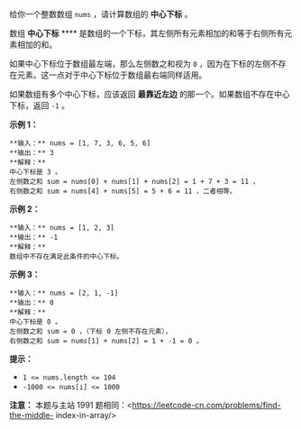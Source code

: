 给你一个整数数组 `nums` ，请计算数组的 **中心下标** 。

数组 **中心下标** **** 是数组的一个下标，其左侧所有元素相加的和等于右侧所有元素相加的和。

如果中心下标位于数组最左端，那么左侧数之和视为 `0` ，因为在下标的左侧不存在元素。这一点对于中心下标位于数组最右端同样适用。

如果数组有多个中心下标，应该返回 **最靠近左边** 的那一个。如果数组不存在中心下标，返回 `-1` 。



**示例 1：**

    
    
    **输入：** nums = [1, 7, 3, 6, 5, 6]
    **输出：** 3
    **解释：**
    中心下标是 3 。
    左侧数之和 sum = nums[0] + nums[1] + nums[2] = 1 + 7 + 3 = 11 ，
    右侧数之和 sum = nums[4] + nums[5] = 5 + 6 = 11 ，二者相等。
    

**示例 2：**

    
    
    **输入：** nums = [1, 2, 3]
    **输出：** -1
    **解释：**
    数组中不存在满足此条件的中心下标。

**示例 3：**

    
    
    **输入：** nums = [2, 1, -1]
    **输出：** 0
    **解释：**
    中心下标是 0 。
    左侧数之和 sum = 0 ，（下标 0 左侧不存在元素），
    右侧数之和 sum = nums[1] + nums[2] = 1 + -1 = 0 。



**提示：**

  * `1 <= nums.length <= 104`
  * `-1000 <= nums[i] <= 1000`



**注意：** 本题与主站 1991 题相同：<https://leetcode-cn.com/problems/find-the-middle-
index-in-array/>

